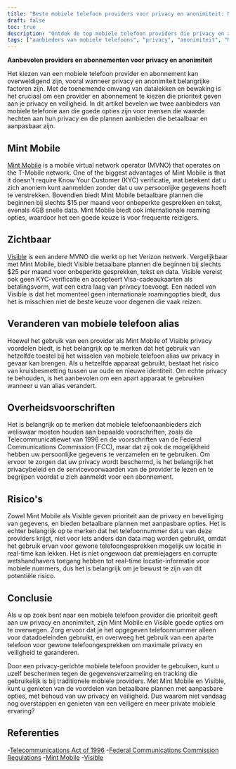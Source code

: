 ```yaml
---
title: "Beste mobiele telefoon providers voor privacy en anonimiteit: Mint Mobile en Zichtbaar"
draft: false
toc: true
description: "Ontdek de top mobiele telefoon providers die privacy en anonimiteit voorop stellen en leer waarom Mint Mobile en Visible geweldige opties zijn."
tags: ["aanbieders van mobiele telefoons", "privacy", "anonimiteit", "Munt Mobiel", "Zichtbaar", "mobiele virtuele netwerkoperator", "KYC-verificatie", "geschenkkaarten", "betaalbare plannen", "aanpasbare plannen", "internationale roaming", "veranderen van mobiele telefoon aliassen", "overheidsvoorschriften", "Telecommunicatiewet van 1996", "FCC regelgeving", "gegevensprivacy", "gegevensbeveiliging", "mobiele plannen", "mobiele dragers", "mobiele netwerken"]
---
```


**Aanbevolen providers en abonnementen voor privacy en anonimiteit**

Het kiezen van een mobiele telefoon provider en abonnement kan overweldigend zijn, vooral wanneer privacy en anonimiteit belangrijke factoren zijn. Met de toenemende omvang van datalekken en bewaking is het cruciaal om een provider en abonnement te kiezen die prioriteit geven aan je privacy en veiligheid. In dit artikel bevelen we twee aanbieders van mobiele telefonie aan die goede opties zijn voor mensen die waarde hechten aan hun privacy en die plannen aanbieden die betaalbaar en aanpasbaar zijn.

## Mint Mobile

[Mint Mobile](https://www.mintmobile.com/) is a mobile virtual network operator (MVNO) that operates on the T-Mobile network. One of the biggest advantages of Mint Mobile is that it doesn't require Know Your Customer (KYC) verificatie, wat betekent dat u zich anoniem kunt aanmelden zonder dat u uw persoonlijke gegevens hoeft te verstrekken. Bovendien biedt Mint Mobile betaalbare plannen die beginnen bij slechts $15 per maand voor onbeperkte gesprekken en tekst, evenals 4GB snelle data. Mint Mobile biedt ook internationale roaming opties, waardoor het een goede keuze is voor frequente reizigers.

## Zichtbaar

[Visible](https://www.visible.com/) is een andere MVNO die werkt op het Verizon netwerk. Vergelijkbaar met Mint Mobile, biedt Visible betaalbare plannen die beginnen bij slechts $25 per maand voor onbeperkte gesprekken, tekst en data. Visible vereist ook geen KYC-verificatie en accepteert Visa-cadeaukaarten als betalingsvorm, wat een extra laag van privacy toevoegt. Een nadeel van Visible is dat het momenteel geen internationale roamingopties biedt, dus het is misschien niet de beste keuze voor degenen die vaak reizen.

## Veranderen van mobiele telefoon alias

Hoewel het gebruik van een provider als Mint Mobile of Visible privacy voordelen biedt, is het belangrijk op te merken dat het gebruik van hetzelfde toestel bij het wisselen van mobiele telefoon alias uw privacy in gevaar kan brengen. Als u hetzelfde apparaat gebruikt, bestaat het risico van kruisbesmetting tussen uw oude en nieuwe identiteit. Om echte privacy te behouden, is het aanbevolen om een apart apparaat te gebruiken wanneer u van alias verandert.

## Overheidsvoorschriften

Het is belangrijk op te merken dat mobiele telefoonaanbieders zich weliswaar moeten houden aan bepaalde voorschriften, zoals de Telecommunicatiewet van 1996 en de voorschriften van de Federal Communications Commission (FCC), maar dat zij ook de mogelijkheid hebben uw persoonlijke gegevens te verzamelen en te gebruiken. Om ervoor te zorgen dat uw privacy wordt beschermd, is het belangrijk het privacybeleid en de servicevoorwaarden van de provider te lezen en te begrijpen voordat u zich aanmeldt voor een abonnement.

## Risico's

Zowel Mint Mobile als Visible geven prioriteit aan de privacy en beveiliging van gegevens, en bieden betaalbare plannen met aanpasbare opties. Het is echter belangrijk op te merken dat het telefoonnummer dat u van deze providers krijgt, niet voor iets anders dan data mag worden gebruikt, omdat het gebruik ervan voor gewone telefoongesprekken mogelijk uw locatie in real-time kan lekken. Het is niet ongewoon dat premiejagers en corrupte wetshandhavers toegang hebben tot real-time locatie-informatie voor mobiele nummers, dus het is belangrijk om je bewust te zijn van dit potentiële risico.

## Conclusie

Als u op zoek bent naar een mobiele telefoon provider die prioriteit geeft aan uw privacy en anonimiteit, zijn Mint Mobile en Visible goede opties om te overwegen. Zorg ervoor dat je het opgegeven telefoonnummer alleen voor datadoeleinden gebruikt, en overweeg het gebruik van een aparte telefoon voor gewone telefoongesprekken om maximale privacy en veiligheid te garanderen.

Door een privacy-gerichte mobiele telefoon provider te gebruiken, kunt u uzelf beschermen tegen de gegevensverzameling en tracking die gebruikelijk is bij traditionele mobiele providers. Met Mint Mobile en Visible, kunt u genieten van de voordelen van betaalbare plannen met aanpasbare opties, met behoud van uw privacy en veiligheid. Dus waarom niet vandaag nog overstappen en genieten van een veiligere en meer private mobiele ervaring?

## Referenties

-[Telecommunications Act of 1996](https://www.congress.gov/104/plaws/publ104/PLAW-104publ104.pdf)
-[Federal Communications Commission Regulations](https://www.fcc.gov/general/telecommunications-act-1996)
-[Mint Mobile](https://www.mintmobile.com/)
-[Visible](https://www.visible.com/)